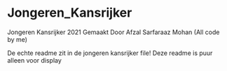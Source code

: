 # Jongeren_Kansrijker
Jongeren Kansrijker 2021 Gemaakt Door Afzal Sarfaraaz Mohan (All code by me)


De echte readme zit in de jongeren kansrijker file!
Deze readme is puur alleen voor display
